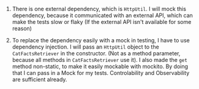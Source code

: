 1. There is one external dependency, which is `HttpUtil`. I will mock this dependency, because it communicated with an external API, which can make the tests slow or flaky (If the external API isn't available for some reason)

2. To replace the dependency easily with a mock in testing, I have to use dependency injection. I will pass an `HttpUtil` object to the `CatFactsRetriever` in the constructor. (Not as a method parameter, because all methods in `CatFactsRetriever` use it). I also made the `get` method non-static, to make it easily mockable with mockito. By doing that I can pass in a Mock for my tests. Controlability and Observability are sufficient already.